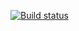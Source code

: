 [![Build status](https://ci.appveyor.com/api/projects/status/fn46gx43exbqb6gp?svg=true)](https://ci.appveyor.com/project/Dmitriev94/api-ci)
